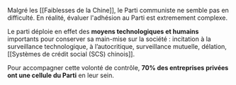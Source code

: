 Malgré les [[Faiblesses de la Chine]], le Parti communiste ne semble pas en difficulté. En réalité, évaluer l'adhésion au Parti est extremement complexe.

Le parti déploie en effet des **moyens technologiques et humains** importants pour conserver sa main-mise sur la société : incitation à la surveillance technologique, à l’autocritique, surveillance mutuelle, délation, [[Systèmes de crédit social (SCS) chinois]].

Pour accompagner cette volonté de contrôle, **70% des entreprises privées ont une cellule du Parti** en leur sein.